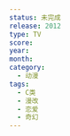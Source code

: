 ```yaml
---
status: 未完成
release: 2012
type: TV
score:
year:
month:
category:
  - 动漫
tags:
  - C类
  - 漫改
  - 恋爱
  - 奇幻
---
```

